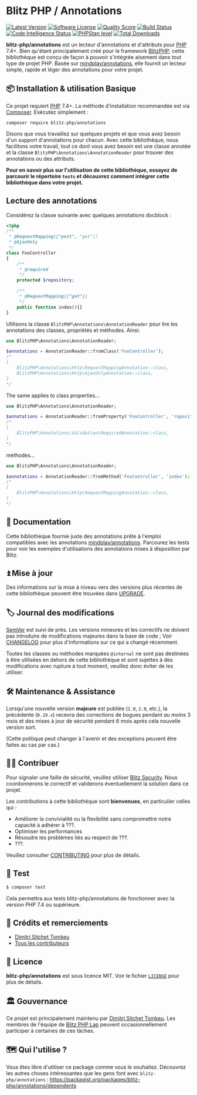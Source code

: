 # Blitz PHP / Annotations

[![Latest Version](https://img.shields.io/packagist/v/blitz-php/annotations.svg?style=flat-square)](https://packagist.org/packages/blitz-php/annotations)
[![Software License](https://img.shields.io/badge/License-MIT-brightgreen.svg?style=flat-square)](LICENSE)
[![Quality Score](https://img.shields.io/scrutinizer/g/blitz-php/annotations.svg?style=flat-square)](https://scrutinizer-ci.com/g/blitz-php/annotations)
[![Build Status](https://scrutinizer-ci.com/g/blitz-php/annotations/badges/build.png?b=main)](https://scrutinizer-ci.com/g/blitz-php/annotations/build-status/main)
[![Code Intelligence Status](https://scrutinizer-ci.com/g/blitz-php/annotations/badges/code-intelligence.svg?b=main)](https://scrutinizer-ci.com/code-intelligence)
[![PHPStan level](https://img.shields.io/badge/PHPStan-level%204-brightgreen)](phpstan.neon.dist)
[![Total Downloads](http://poser.pugx.org/blitz-php/annotations/downloads)](https://packagist.org/packages/blitz-php/annotations)

**blitz-php/annotations** est un lecteur d'annotations et d'attributs pour [PHP] 7.4+. Bien qu'étant principalement créé pour le framework [BlitzPHP][BlitzPHP], cette bibliothèque est conçu de façon à pouvoir s'intégrée aisement dans tout type de projet PHP. Basée sur [mindplay/annotations][mindplay], elle fournit un lecteur simple, rapide et léger des annotations pour votre projet.

## 📦 Installation & utilisation Basique

Ce projet requiert [PHP] 7.4+. La méthode d'installation recommandée est via [Composer]. Exécutez simplement :

```shell
composer require blitz-php/annotations
```

Disons que vous travaillez sur quelques projets et que vous avez besoin d'un support d'annotations pour chacun. Avec cette bibliothèque, nous facilitons votre travail, tout ce dont vous avez besoin est une classe annotée et la classe `BlitzPHP\Annotations\AnnotationReader` pour trouver des annotations ou des attributs.

**Pour en savoir plus sur l'utilisation de cette bibliothèque, essayez de parcourir le répertoire `tests` et découvrez comment intégrer cette bibliothèque dans votre projet.**

## Lecture des annotations

Considérez la classe suivante avec quelques annotations docblock :

```php
<?php
/**
 * @RequestMapping(["post", "get"])
 * @AjaxOnly
 */
class FooController
{
    /**
     * @required
     */
    protected $repository;

    /**
     * @RequestMapping(["get"])
     */
    public function index(){}
}
```

Utilisons la classe `BlitzPHP\Annotations\AnnotationReader` pour lire les annotations des classes,
propriétés et méthodes. Ainsi:

```php
use BlitzPHP\Annotations\AnnotationReader;

$annotations = AnnotationReader::fromClass('FooController');
/*
[
    BlitzPHP\Annotations\Http\RequestMappingAnnotation::class,
    BlitzPHP\Annotations\Http\AjaxOnlyAnnotation::class,
]
*/
```

The same applies to class properties...

```php
use BlitzPHP\Annotations\AnnotationReader;

$annotations = AnnotationReader::fromProperty('FooController', 'repository');
/*
[
    BlitzPHP\Annotations\Validation\RequiredAnnotation::class,
]
*/
```

methodes...

```php
use BlitzPHP\Annotations\AnnotationReader;

$annotations = AnnotationReader::fromMethod('FooController', 'index');
/*
[
    BlitzPHP\Annotations\Http\RequestMappingAnnotation::class,
]
*/
```

## 📓 Documentation

Cette bibliothèque fournie juste des annotations prête à l'emploi compatibles avec les annotations [mindplay/annotations][mindplay].
Parcourez les tests pour voir les exemples d'utilisations des annotations mises à disposition par Blitz.

## ⏫ Mise à jour

Des informations sur la mise à niveau vers des versions plus récentes de cette bibliothèque peuvent être trouvées dans [UPGRADE].

## 🏷️ Journal des modifications

[SemVer](http://semver.org/) est suivi de près. Les versions mineures et les correctifs ne doivent pas introduire de modifications majeures dans la base de code ; Voir [CHANGELOG] pour plus d'informations sur ce qui a changé récemment.

Toutes les classes ou méthodes marquées `@internal` ne sont pas destinées à être utilisées en dehors de cette bibliothèque et sont sujettes à des modifications avec rupture à tout moment, veuillez donc éviter de les utiliser.

## 🛠️ Maintenance & Assistance

Lorsqu'une nouvelle version **majeure** est publiée (`1.0`, `2.0`, etc.), la précédente (`0.19.x`) recevra des corrections de bogues pendant _au moins_ 3 mois et des mises à jour de sécurité pendant 6 mois après cela nouvelle version sort.

(Cette politique peut changer à l'avenir et des exceptions peuvent être faites au cas par cas.)

## 👷‍♀️ Contribuer

Pour signaler une faille de sécurité, veuillez utiliser [Blitz Security](https://security.blitz-php.com). Nous coordonnerons le correctif et validerons éventuellement la solution dans ce projet.

Les contributions à cette bibliothèque sont **bienvenues**, en particulier celles qui :

- Améliorer la convivialité ou la flexibilité sans compromettre notre capacité à adhérer à ???.
- Optimiser les performances
- Résoudre les problèmes liés au respect de ???.
- ???.

Veuillez consulter [CONTRIBUTING] pour plus de détails.

## 🧪 Test
```bash
$ composer test
```

Cela permettra aux tests blitz-php/annotations de fonctionner avec la version PHP 7.4 ou supérieure.

## 👥 Crédits et remerciements
- [Dimitri Sitchet Tomkeu][@dimtrovich]
- [Tous les contributeurs][]

## 📄 Licence

**blitz-php/annotations** est sous licence MIT. Voir le fichier [`LICENSE`](LICENSE) pour plus de détails.

## 🏛️ Gouvernance

Ce projet est principalement maintenu par [Dimitri Sitchet Tomkeu][@dimtrovich]. Les membres de l'équipe de [Blitz PHP Lap][] peuvent occasionnellement participer à certaines de ces tâches.

## 🗺️ Qui l'utilise ?

Vous êtes libre d'utiliser ce package comme vous le souhaitez. Découvrez les autres choses intéressantes que les gens font avec `blitz-php/annotations` : <https://packagist.org/packages/blitz-php/annotations/dependents>

[@dimtrovich]: https://github.com/dimtrovich
[PHP]: https://php.net
[Composer]: https://getcomposer.org
[BlitzPHP]: https://github.com/blitz-php/framework
[mindplay]: https://github.com/php-annotations/php-annotations
[UPGRADE]: UPGRADE-1.x.md
[CHANGELOG]: CHANGELOG-0.x.md
[CONTRIBUTING]: https://github.com/blitz-php/framework/blob/main/.github/CONTRIBUTING.md
[Tous les contributeurs]: https://github.com/blitz-php/annotations/contributors
[Blitz PHP Lap]: https://github.com/orgs/blitz-php/people
